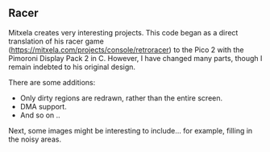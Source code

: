 
## Racer

Mitxela creates very interesting projects.
This code began as a direct translation of his racer game
(https://mitxela.com/projects/console/retroracer)
to the Pico 2 with the Pimoroni Display Pack 2 in C.
However, I have changed many parts, though I remain indebted to his original design.

There are some additions:
- Only dirty regions are redrawn, rather than the entire screen.
- DMA support.
- And so on ..

Next, some images might be interesting to include… for example, filling in the noisy areas.
